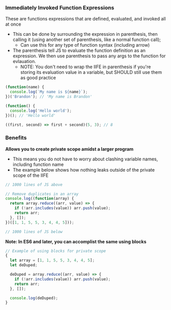 ### Immediately Invoked Function Expressions ###
These are functions expressions that are defined, evaluated, and invoked all at once
- This can be done by surrounding the expression in parenthesis, then calling it (using another set of parenthesis, like a normal function call);
  - Can use this for any type of function syntax (including arrow)
- The parenthesis tell JS to evaluate the function definition as an expression. We then use parenthesis to pass any args to the function for evlauation.
  - NOTE: You don't need to wrap the IIFE in parenthesis if you're storing its evaluation value in a variable, but SHOULD still use them as good practice
```javascript
(function(name) {
  console.log(`My name is ${name}`);
})('Brandon'); // 'My name is Brandon'

(function() {
  console.log('Hello world');
})(); // 'Hello world'

((first, second) => first + second)(5, 3); // 8
```

### Benefits ###
**Allows you to create private scope amidst a larger program**
- This means you do not have to worry about clashing variable names, including function name
- The example below shows how nothing leaks outside of the private scope of the IIFE
```javascript
// 1000 lines of JS above

// Remove duplicates in an array
console.log((function(array) {
  return array.reduce((arr, value) => {
    if (!arr.includes(value)) arr.push(value);
    return arr;
  }, []);
})([1, 1, 5, 5, 3, 4, 4, 5]));

// 1000 lines of JS below
```
**Note: In ES6 and later, you can accomplist the same using blocks**

```javascript
// Example of using blocks for private scope
{
  let array = [1, 1, 5, 5, 3, 4, 4, 5];
  let deDuped;

  deDuped = array.reduce((arr, value) => {
    if (!arr.includes(value)) arr.push(value);
    return arr;
  }, []);

  console.log(deDuped);
}
```
